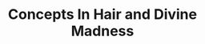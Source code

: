 ---
title: "Concepts In Hair and Divine Madness"
url: /syracuse/concepts-in-hair-and-divine-madness/
shop: hairdresser
---